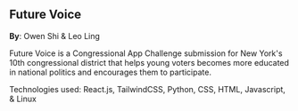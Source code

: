 ## Future Voice

**By**: Owen Shi & Leo Ling

Future Voice is a Congressional App Challenge submission for New York's 10th congressional district that helps young voters becomes more educated in national politics and encourages them to participate.

Technologies used: React.js, TailwindCSS, Python, CSS, HTML, Javascript, & Linux
